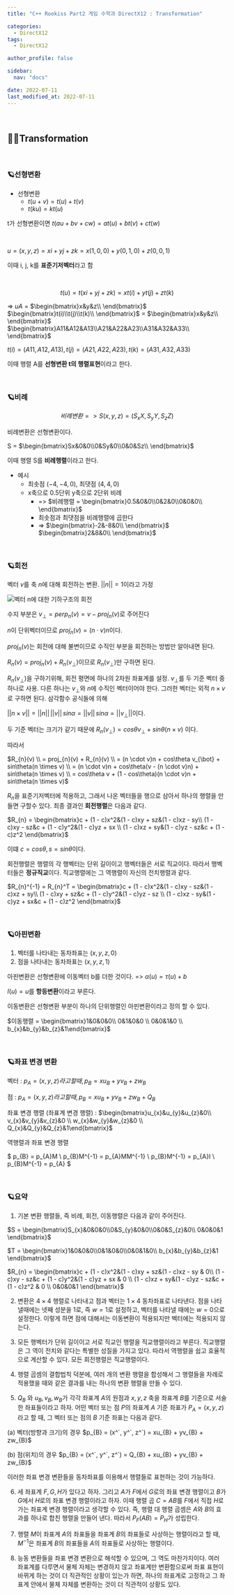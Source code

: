 ```yaml
---
title: "C++ Rookiss Part2 게임 수학과 DirectX12 : Transformation"

categories:
  - DirectX12
tags:
  - DirectX12

author_profile: false

sidebar:
  nav: "docs"

date: 2022-07-11
last_modified_at: 2022-07-11
---
```


<br>


## 🙇‍♀️Transformation


<br>


### 🪐선형변환


* 선형변환
  - $t(u + v) = t(u) + t(v)$
  - $t(ku) = kt(u)$

t가 선형변환이면 $t(au + bv +cw) = at(u) + bt(v) + ct(w)$

<br>

$u = (x,y,z) = xi + yj + zk = x(1,0,0) + y(0,1,0) + z(0,0,1)$

이때 i, j, k를 **표준기저벡터**라고 함

<br>

$$t(u) = t(xi + yj + zk) = xt(i) + yt(j) + zt(k)$$

=> $uA$ = $\begin{bmatrix}x&y&z\\ \end{bmatrix}$ $\begin{bmatrix}t(i)\\t(j)\\t(k)\\ \end{bmatrix}$  = $\begin{bmatrix}x&y&z\\ \end{bmatrix}$ $\begin{bmatrix}A11&A12&A13\\A21&A22&A23\\A31&A32&A33\\ \end{bmatrix}$

$t(i) = (A11, A12, A13), t(j) = (A21, A22, A23), t(k) = (A31, A32, A33)$

이때 행렬 A를 **선형변환 t의 행렬표현**이라고 한다.

<br>

### 🪐비례

$$비례변환 => S(x,y,z) = (S_{x}X, S_{y}Y, S_{z}Z)$$

비례변환은 선형변환이다.

S = $\begin{bmatrix}Sx&0&0\\0&Sy&0\\0&0&Sz\\ \end{bmatrix}$ 

이때 행렬 S를 **비례행렬**이라고 한다.

* 예시
  - 최솟점 $(-4, -4, 0)$, 최댓점 $(4, 4, 0)$
  - x축으로 0.5단위 y축으로 2단위 비례
    - => $비례행렬 = \begin{bmatrix}0.5&0&0\\0&2&0\\0&0&0\\ \end{bmatrix}$
    - 최솟점과 최댓점을 비례행렬에 곱한다
    - => $\begin{bmatrix}-2&-8&0\\ \end{bmatrix}$ $\begin{bmatrix}2&8&0\\ \end{bmatrix}$

<br>

### 🪐회전

벡터 $v$를 축 $n$에 대해 회전하는 변환. $||n|| = 1$이라고 가정

![벡터 n에 대한 기하구조의 회전](https://user-images.githubusercontent.com/86364202/178959623-795ec309-09f9-4f66-9592-d47b49331e92.jpg)

수지 부분은 $v_{\bot} = perp_{n}(v) = v - proj_{n}(v)$로 주어진다

$n$이 단위벡터이므로 $proj_{n}(v) = (n \cdot v)n$이다.

$proj_{n}(v)$는 회전에 대해 불변이므로 수직인 부분을 회전하는 방법만 알아내면 된다.

$R_{n}(v) = proj_{n}(v) + R_{n}(v_{\bot})$이므로 $R_{n}(v_{\bot})$만 구하면 된다.

$R_{n}(v_{\bot})$을 구하기위해, 회전 평면에 하나의 2차원 좌표계를 설정.
$v_{\bot}$를 두 기준 벡터 중 하나로 사용. 다른 하나는 $v_{\bot}$와 $n$에 수직인 벡터이어야 한다. 그러한 벡터는 외적 $n \times v$로 구하면 된다. 삼각함수 공식들에 의해

$\vert\vert n \times v \vert\vert = ||n|| \, ||v|| \, sin\alpha = \vert\vert v \vert\vert \, sin\alpha = \vert\vert v_{\bot} \vert\vert$이다.

두 기준 벡터는 크기가 같기 때문에 $R_{n}(v_{\bot}) = cos\theta v_{\bot} + sin\theta(n \times v)$ 이다.

따라서

$R_{n}(v) \\ = proj_{n}(v) + R_{n}(v) \\ = (n \cdot v)n + cos\theta v_{\bot} + sin\theta(n \times v) \\ = (n \cdot v)n + cos\theta(v - (n \cdot v)n) + sin\theta(n \times v) \\ = cos\theta v + (1 - cos\theta)(n \cdot v)n + sin\theta(n \times v)$

$R_{n}$을 표준기저벡터에 적용하고, 그래서 나온 벡터들을 행으로 삼아서 하나의 행렬을 만들면 구할수 있다. 최종 결과인 **회전행렬**은 다음과 같다.

$R_{n} = \begin{bmatrix}c + (1 - c)x^2&(1 - c)xy + sz&(1 - c)xz - sy\\ (1 - c)xy - sz&c + (1 - c)y^2&(1 - c)yz + sx \\ (1 - c)xz + sy&(1 - c)yz - sz&c + (1 - c)z^2 \end{bmatrix}$ 

이떄 $c = cos\theta, s = sin\theta$이다.

회전행렬은 행렬의 각 행벡터는 단위 길이이고 행벡터들은 서로 직교이다. 따라서 행벡터들은 **정규직교**이다. 직교행렬에는 그 역행렬이 자신의 전치행렬과 같다.

$R_{n}^{-1} = R_{n}^T = \begin{bmatrix}c + (1 - c)x^2&(1 - c)xy - sz&(1 - c)xz + sy\\ (1 - c)xy + sz&c + (1 - c)y^2&(1 - c)yz - sz \\ (1 - c)xz - sy&(1 - c)yz + sx&c + (1 - c)z^2 \end{bmatrix}$ 


<br>

### 🪐아핀변환

1. 벡터를 나타내는 동차좌표는 $(x, y, z, 0)$
2. 점을 나타내는 동차좌표는 $(x, y, z, 1)$

아핀변환은 선형변환에 이동벡터 b를 더한 것이다. => $\alpha (u) = \tau (u) + b$

$I(u) = u$를 **항등변환**이라고 부른다.

이동변환은 선형변환 부분이 하나의 단위행렬인 아핀변환이라고 정의 할 수 있다.

$이동행렬 = \begin{bmatrix}1&0&0&0\\ 0&1&0&0 \\ 0&0&1&0 \\ b_{x}&b_{y}&b_{z}&1\end{bmatrix}$ 


<br>

### 🪐좌표 변경 변환


벡터 : $p_{A} = (x, y, z)라고 할 때, p_{B} = xu_{B} + yv_{B} + zw_{B}$

점 : $p_{A} = (x, y, z)라고 할 때, p_{B} = xu_{B} + yv_{B} + zw_{B} + Q_{B}$

좌표 변경 행렬 (좌표계 변경 행렬) : $\begin{bmatrix}u_{x}&u_{y}&u_{z}&0\\ v_{x}&v_{y}&v_{z}&0 \\ w_{x}&w_{y}&w_{z}&0 \\ Q_{x}&Q_{y}&Q_{z}&1\end{bmatrix}$ 


역행렬과 좌표 변경 행렬

$
p_{B} = p_{A}M \\
p_{B}M^{-1} = p_{A}MM^{-1} \\
p_{B}M^{-1} = p_{A}I \\
p_{B}M^{-1} = p_{A}
$


<br>

### 🪐요약

1. 기본 변환 행렬들, 즉 비례, 회전, 이동행렬은 다음과 같이 주어진다.

$S = \begin{bmatrix}S_{x}&0&0&0\\0&S_{y}&0&0\\0&0&S_{z}&0\\ 0&0&0&1 \end{bmatrix}$ 

$T = \begin{bmatrix}1&0&0&0\\0&1&0&0\\0&0&1&0\\ b_{x}&b_{y}&b_{z}&1 \end{bmatrix}$ 

$R_{n} = \begin{bmatrix}c + (1 - c)x^2&(1 - c)xy + sz&(1 - c)xz - sy & 0\\ 
(1 - c)xy - sz&c + (1 - c)y^2&(1 - c)yz + sx & 0 \\ 
(1 - c)xz + sy&(1 - c)yz - sz&c + (1 - c)z^2 & 0 \\
0&0&0&1
\end{bmatrix}$ 

2. 변환은 $4 \times 4$ 행렬로 나타내고 점과 벡터는 $1 \times 4$ 동차좌표로 나타낸다. 점을 나타낼때에는 넷째 성분을 1로, 즉 $w = 1$로 설정하고, 벡터를 나타낼 때에는 $w = 0$으로 설정한다. 이렇게 하면 점에 대해서는 이동변환이 적용되지만 벡터에는 적용되지 않는다.

3. 모든 행벡터가 단위 길이이고 서로 직교인 행렬을 직교행렬이라고 부른다. 직교행렬은 그 역이 전치와 같다는 특별한 성질을 가지고 있다. 따라서 역행렬을 쉽고 효율적으로 계산할 수 있다. 모든 회전행렬은 직교행렬이다.

4. 행렬 곱셈의 결합법칙 덕분에, 여러 개의 변환 행렬을 합성해서 그 행렬들을 차례로 적용했을 때와 같은 결과를 내는 하나의 변환 행렬을 만들 수 있다.

5. $Q_{B}$ 와 $u_{B}, v_{B}, w_{B}$가 각각 좌표계 $A$의 원점과 $x, y, z$ 축을 좌표계 $B$를 기준으로 서술한 좌표들이라고 하자. 어떤 벡터 또는 점 $P$의 좌표계 $A$ 기준 좌표가 $P_{A} = (x, y, z)$라고 할 때, 그 벡터 또는 점의 $B$ 기준 좌표는 다음과 같다.

(a) 벡터(방향과 크기)의 경우 $p_{B} = (x^`, y^`, z^`) = xu_{B} + yv_{B} + zw_{B}$

(b) 점(위치)의 경우 $p_{B} = (x^`, y^`, z^`) = Q_{B} + xu_{B} + yv_{B} + zw_{B}$

이러한 좌표 변경 변환들을 동차좌표를 이용해서 행렬들로 표현하는 것이 가능하다.

6. 세 좌표계 $F, G, H$가 있다고 하자. 그리고 $A$가 $F$에서 $G$로의 좌표 변경 행렬이고 $B$가 $G$에서 $H$로의 좌표 변경 행렬이라고 하자. 이때 행렬 곱 $C = AB$를  $F$에서 직접 $H$로 가는 좌표계 변경 행렬이라고 생각할 수 있다. 즉, 행렬 대 행렬 곱셈은 $A$와 $B$의 효과를 하나로 합친 행렬을 만들어 낸다. 따라서 $P_{F}(AB) = P_{H}$가 성립한다.

7. 행렬 $M$이 좌표계 $A$의 좌표들을 좌표계 $B$의 좌표들로 사상하는 행렬이라고 할 때, $M^{-1}$은 좌표계 $B$의 좌표들을 $A$의 좌표들로 사상하는 행렬이다.

8. 능동 변환들을 좌표 변경 변환으로 해석할 수 있으며, 그 역도 마찬가지이다. 여러 좌표계를 다루면서 물체 자체는 변경하지 않고 좌표계만 변환함으로써 좌표 표현이 바뀌게 하는 것이 더 직관적인 상황이 있는가 하면, 하나의 좌표계로 고정하고 그 좌표계 안에서 물체 자체를 변환하는 것이 더 직관적이 상황도 있다.